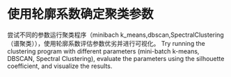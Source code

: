 # 使用轮廓系数确定聚类参数
尝试不同的参数运行聚类程序（minibach k_means,dbscan,SpectralClustering（谱聚类）），使用轮廓系数评估参数优劣并进行可视化。
Try running the clustering program with different parameters (mini-batch k-means, DBSCAN, Spectral Clustering), evaluate the parameters using the silhouette coefficient, and visualize the results.
